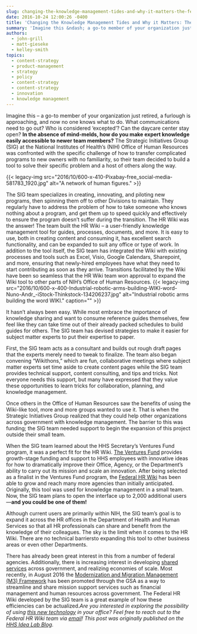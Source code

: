 ```yaml
---
slug: changing-the-knowledge-management-tides-and-why-it-matters-the-federal-hr-wiki
date: 2016-10-24 12:00:26 -0400
title: 'Changing the Knowledge Management Tides and Why it Matters: The Federal HR Wiki'
summary: 'Imagine this &ndash; a go-to member of your organization just retired, a furlough is approaching, and now no one knows what to do. What communications need to go out?  Who is considered &lsquo;excepted’?  Can the daycare center stay open?  In the absence of mind-melds, how do you make expert knowledge easily accessible to newer team'
authors:
  - john-grill
  - matt-gieseke
  - kelley-smith
topics:
  - content-strategy
  - product-management
  - strategy
  - policy
  - content-strategy
  - content-strategy
  - innovation
  - knowledge management
---
```


Imagine this – a go-to member of your organization just retired, a furlough is approaching, and now no one knows what to do. What communications need to go out?  Who is considered ‘excepted’?  Can the daycare center stay open?  **In the absence of mind-melds, how do you make expert knowledge easily accessible to newer team members?**  The Strategic Initiatives Group (SIG) at the National Institutes of Health’s (NIH) Office of Human Resources was confronted with the specific challenge of how to transfer complicated programs to new owners with no familiarity, so their team decided to build a tool to solve their specific problem and a host of others along the way.

{{< legacy-img src="2016/10/600-x-410-Pixabay-free\_social-media-581783\_1920.jpg" alt="A network of human figures." >}}

The SIG team specializes in creating, innovating, and piloting new programs, then spinning them off to other Divisions to maintain. They regularly have to address the problem of how to take someone who knows nothing about a program, and get them up to speed quickly and effectively to ensure the program doesn’t suffer during the transition. The HR Wiki was the answer! The team built the HR Wiki – a user-friendly knowledge management tool for guides, processes, documents, and more. It is easy to use, both in creating content and consuming it, has excellent search functionality, and can be expanded to suit any office or type of work. In addition to the tool itself, the SIG team has integrated the Wiki with existing processes and tools such as Excel, Visio, Google Calendars, Sharepoint, and more, ensuring that newly-hired employees have what they need to start contributing as soon as they arrive. Transitions facilitated by the Wiki have been so seamless that the HR Wiki team won approval to expand the Wiki tool to other parts of NIH’s Office of Human Resources. {{< legacy-img src="2016/10/600-x-400-Industrial-robotic-arms-building-WIKI-word-Nuno-Andr_-iStock-Thinkstock-134206237.jpg" alt="Industrial robotic arms building the word WIKI." caption="" >}} 

It hasn’t always been easy. While most embrace the importance of knowledge sharing and want to consume reference guides themselves, few feel like they can take time out of their already packed schedules to build guides for others. The SIG team has devised strategies to make it easier for subject matter experts to put their expertise to paper.

First, the SIG team acts as a consultant and builds out rough draft pages that the experts merely need to tweak to finalize. The team also began convening “Wikithons,” which are fun, collaborative meetings where subject matter experts set time aside to create content pages while the SIG team provides technical support, content consulting, and tips and tricks. Not everyone needs this support, but many have expressed that they value these opportunities to learn tricks for collaboration, planning, and knowledge management.

Once others in the Office of Human Resources saw the benefits of using the Wiki-like tool, more and more groups wanted to use it. That is when the Strategic Initiatives Group realized that they could help other organizations across government with knowledge management.  The barrier to this was funding; the SIG team needed support to begin the expansion of this project outside their small team.

When the SIG team learned about the HHS Secretary’s Ventures Fund program, it was a perfect fit for the HR Wiki.  [The Ventures Fund](http://www.hhs.gov/idealab/ventures-fund/) provides growth-stage funding and support to HHS employees with innovative ideas for how to dramatically improve their Office, Agency, or the Department’s ability to carry out its mission and scale an innovation. After being selected as a finalist in the Ventures Fund program, the [Federal HR Wiki](https://www.hhs.gov/idealab/projects-item/optimizing-human-resource-operations-the-federal-hr-wiki/) has been able to grow and reach many more agencies than initially anticipated. Originally, this tool was used for knowledge management in a small team.  Now, the SIG team plans to open the interface up to 2,000 additional users—**and you could be one of them!**

Although current users are primarily within NIH, the SIG team’s goal is to expand it across the HR offices in the Department of Health and Human Services so that all HR professionals can share and benefit from the knowledge of their colleagues. The sky is the limit when it comes to the HR Wiki.  There are no technical barriersto expanding this tool to other business areas or even other Departments.

There has already been great interest in this from a number of federal agencies. Additionally, there is increasing interest in developing [shared services](https://www.ussm.gov/) across government, and realizing economies of scale. Most recently, in August 2016 the [Modernization and Migration Management (M3) Framework](https://www.ussm.gov/m3/#.V9MdXvkrJhE) has been promoted through the GSA as a way to streamline and share mission support services such as financial management and human resources across government. The Federal HR Wiki developed by the SIG team is a great example of how these efficiencies can be actualized._Are you interested in exploring the possibility of using [_this new technology_](http://federalnewsradio.com/in-focus-science-and-technology-in-government/2016/09/the-federal-hr-wiki/) _in your office? Feel free to reach out to the Federal HR Wiki team via [email](mailto:OD-OM-OHR-OD-SIG@mail.nih.gov)!__
_This post was originally published on the_ [_HHS Idea Lab Blog_](https://www.hhs.gov/idealab/blog/)_._